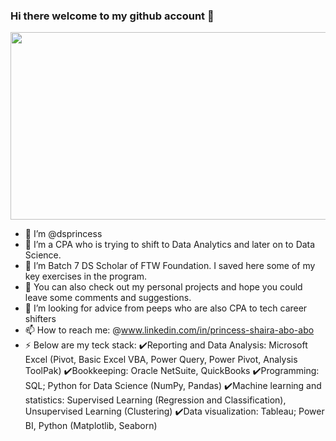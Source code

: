 ### Hi there welcome to my github account 👋

<div align="center">
  <img src="https://media.giphy.com/media/dWesBcTLavkZuG35MI/giphy.gif" width="600" height="300"/>
</div>

- 🫅 I’m @dsprincess
- 👀 I’m a CPA who is trying to shift to Data Analytics and later on to Data Science.
- 🌱 I’m Batch 7 DS Scholar of FTW Foundation. I saved here some of my key exercises in the program.
- 🔭 You can also check out my personal projects and hope you could leave some comments and suggestions.
- 🤔 I’m looking for advice from peeps who are also CPA to tech career shifters
- 📫 How to reach me: @www.linkedin.com/in/princess-shaira-abo-abo
- ⚡ Below are my teck stack:
    ✔️Reporting and Data Analysis: Microsoft Excel (Pivot, Basic Excel VBA, Power Query, Power Pivot, Analysis ToolPak)
    ✔️Bookkeeping: Oracle NetSuite, QuickBooks
    ✔️Programming: SQL; Python for Data Science (NumPy, Pandas)
    ✔️Machine learning and statistics: Supervised Learning (Regression and Classification), Unsupervised Learning (Clustering)
    ✔️Data visualization: Tableau; Power BI, Python (Matplotlib, Seaborn)



<!--
**dsprincess/dsprincess** is a ✨ _special_ ✨ repository because its `README.md` (this file) appears on your GitHub profile.

Here are some ideas to get you started:

- 🔭 I’m currently working on ...
- 🌱 I’m currently learning ...
- 👯 I’m looking to collaborate on ...
- 🤔 I’m looking for help with ...
- 💬 Ask me about ...
- 📫 How to reach me: ...
- 😄 Pronouns: ...
- ⚡ Fun fact: ...
-->

